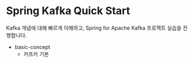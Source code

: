 # Spring Kafka Quick Start

Kafka 개념에 대해 빠르게 이해하고, Spring for Apache Kafka 프로젝트 실습을 진행합니다.

- basic-concept
  - 카프카 기본 

